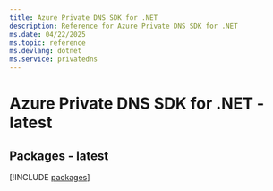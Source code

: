 ```yaml
---
title: Azure Private DNS SDK for .NET
description: Reference for Azure Private DNS SDK for .NET
ms.date: 04/22/2025
ms.topic: reference
ms.devlang: dotnet
ms.service: privatedns
---
```

# Azure Private DNS SDK for .NET - latest
## Packages - latest
[!INCLUDE [packages](private-dns-index.md)]